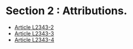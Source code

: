 # Section 2 : Attributions.

* [Article L2343-2](./LEGIARTI000024694769.md)
* [Article L2343-3](./LEGIARTI000024694763.md)
* [Article L2343-4](./LEGIARTI000024694755.md)
